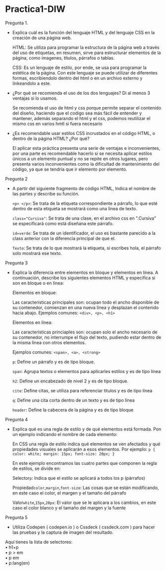 # Practica1-DIW

 Pregunta 1.
  
 * Explica cuál es la función del lenguaje HTML y del lenguaje CSS en la creación de una página web.

    HTML: Se utiliza para programar la estructura de la página web a través del uso de etiquetas, en resumen, sirve para estructurar elementos de la página, como imagenes, títulos, párrafos o tablas.

    CSS: Es un lenguaje de estilo, por ende, se usa para programar la estética de la página. Con este lenguaje se puede utilizar de diferentes formas, escribiendolo dentro del html o en un archivo externo y linkeandolo a este.

* ¿Por qué se recomienda el uso de los dos lenguajes? Di al menos 3 ventajas si lo usamos.

  Se recomienda el uso de html y css porque permite separar el contenido del diseño, haciendo que el codigo sea más fácil de entender y mantener, además separando el html y el css, podemos reutilizar el mismo css en varios hmtl si fuera necesario


* ¿Es recomendable usar estilos CSS incrustados en el código HTML, o dentro de la página HTML? ¿Por qué?

  El aplicar esta práctica presenta una serie de ventajas e inconvenientes, por una parte es recomendable hacerlo si se necesita aplicar estilos únicos a un elemento puntual y no se repite en otros lugares, pero presenta varios inconvenientes como la dificultad de mantenimiento del código, ya que se tendría que ir elemento por elemento.
   
Pregunta 2
 
  * A partir del siguiente fragmento de código HTML, Indica el nombre de las partes y describe su función. 

     `<p> </p>`: Se trata de la etiqueta correspondiente a párrafo, lo que esté dentro de esta etiqueta se mostrará como una línea de texto.

     `class="Cursiva"`: Se trata de una clase, en el archivo css en ".Cursiva" se especificará como está diseñana este párrafo.

      `id=verde`: Se trata de un identificador, el uso es bastante parecido a la class anterior con la diferencia principal de que el.

      `Texto`: Se trata de lo que mostrará la etiqueta, si escribes hola, el párrafo solo mostrará ese texto.

Pregunta 3 

 
* Explica la diferencia entre elementos en bloque y elementos en línea. A continuación, describe los siguientes elementos HTML y especifica si son en bloque o en línea:

  Elementos en bloque:

  Las caracteristicas principales son: ocupan todo el ancho disponible de su contenedor, comienzan en una nueva línea y desplazan el contenido hacia abajo.
Ejemplos comunes: `<div>, <p>, <h1>`

  Elementos en línea:

  Las caracteristicas princiaples son: ocupan solo el ancho necesario de su contenedor, no interrumpe el flujo del texto, pudiendo estar dentro de la misma línea con otros elementos.

  Ejemplos comunes: `<span>, <a>, <strong>` 


  `p`: Define un párrafo y es de tipo bloque.


   `span`:  Agrupa textos o elementos para aplicarles estilos y es de tipo línea


   `h2`:  Define un encabezado de nivel 2 y es de tipo bloque.

  `cite`:  Define citas, se utiliza para referenciar titulos y es de tipo línea

  `q`:   Define una cita corta dentro de un texto y es de tipo línea

   `header`: Define la cabecera de la página y es de tipo bloque

  

Pregunta 4  

* Explica qué es una regla de estilo y de qué elementos está formada. Pon un ejemplo indicando el 
nombre de cada elemento:

  En CSS una regla de estilo indica qué elementos se ven afectados y qué propiedades visuales se aplicarán a esos elementos.
Por ejemplo:
 `p {
    color: white;
    margin: 15px;
    font-size: 20px;
}`  


  En este ejemplo encontramos las cuatro partes que componen la regla de estilos, se divide en: 

  Selector`p`: Indica que el estilo se aplicará a todos los p (párrafos)

  Propiedad`color`,`margin`,`font-size`: Las cosas que se están modificando, en este caso el color, el margen y el tamaño del párrafo

  Valor`white`,`15px`,`20px`: El valor que se le aplicara a los cambios, en este caso el color blanco y el tamaño del margen y la fuente


Pregunta 5

* Utiliza Codepen ( codepen.io ) o Cssdeck ( cssdeck.com ) para hacer las pruebas y la captura de 
imagen del resultado.

Aquí tienes la lista de selectores:  
• h1+p  
• p > em  
• p em  
• p:lang(en)  
